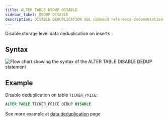 ```yaml
---
title: ALTER TABLE DEDUP DISABLE
sidebar_label: DEDUP DISABLE 
description: DISABLE DEDUPLICATION SQL command reference documentation.
---
```


Disable storage level data deduplication on inserts

## Syntax

![Flow chart showing the syntax of the ALTER TABLE DISABLE DEDUP statement](/img/docs/diagrams/disableDedup.svg)

## Example

Disable deduplication on table `TICKER_PRICE`:

```sql
ALTER TABLE TICKER_PRICE DEDUP DISABLE  
```

See more example at [data deduplication](/docs/concept/deduplication#example) page